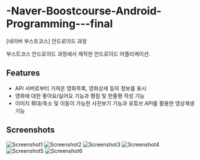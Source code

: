 # -Naver-Boostcourse-Android-Programming---final

[네이버 부스트코스] 안드로이드 과정

부스트코스 안드로이드 과정에서 제작한 안드로이드 어플리케이션.

## Features
- API 서버로부터 가져온 영화목록, 영화상세 등의 정보를 표시
- 영화에 대한 좋아요/싫어요 기능과 평점 및 한줄평 작성 기능
- 이미지 확대/축소 및 이동이 가능한 사진보기 기능과 유튜브 API를 활용한 영상재생 기능
  
## Screenshots
![Screenshot1](/Screenshot_1578287594.png)
![Screenshot2](/Screenshot_1578287628.png)
![Screenshot3](/Screenshot_1578287644.png)
![Screenshot4](/Screenshot_1578287654.png)
![Screenshot5](/Screenshot_1578287665.png)
![Screenshot6](/Screenshot_1578287690.png)
